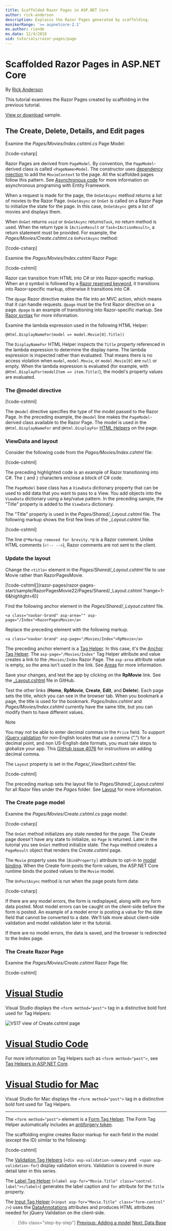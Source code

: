 ```yaml
---
title: Scaffolded Razor Pages in ASP.NET Core
author: rick-anderson
description: Explains the Razor Pages generated by scaffolding.
monikerRange: '>= aspnetcore-2.1'
ms.author: riande
ms.date: 12/4/2018
uid: tutorials/razor-pages/page
---
```


# Scaffolded Razor Pages in ASP.NET Core

By [Rick Anderson](https://twitter.com/RickAndMSFT)

This tutorial examines the Razor Pages created by scaffolding in the previous tutorial.

[View or download](https://github.com/aspnet/Docs/tree/master/aspnetcore/tutorials/razor-pages/razor-pages-start/sample/RazorPagesMovie22) sample.

## The Create, Delete, Details, and Edit pages

Examine the *Pages/Movies/Index.cshtml.cs* Page Model:

[!code-csharp[](razor-pages-start/snapshot_sample/RazorPagesMovie/Pages/Movies/Index.cshtml.cs)]

Razor Pages are derived from `PageModel`. By convention, the `PageModel`-derived class is called `<PageName>Model`. The constructor uses [dependency injection](xref:fundamentals/dependency-injection) to add the `MovieContext` to the page. All the scaffolded pages follow this pattern. See [Asynchronous code](xref:data/ef-rp/intro#asynchronous-code) for more information on asynchronous programing with Entity Framework.

When a request is made for the page, the `OnGetAsync` method returns a list of movies to the Razor Page. `OnGetAsync` or `OnGet` is called on a Razor Page to initialize the state for the page. In this case, `OnGetAsync` gets a list of movies and displays them.

When `OnGet` returns `void` or `OnGetAsync` returns`Task`, no return method is used. When the return type is `IActionResult` or `Task<IActionResult>`, a return statement must be provided. For example, the *Pages/Movies/Create.cshtml.cs* `OnPostAsync` method:

[!code-csharp[](razor-pages-start/sample/RazorPagesMovie22/Pages/Movies/Create.cshtml.cs?name=snippet)]

<a name="index"></a>
Examine the *Pages/Movies/Index.cshtml* Razor Page:

[!code-cshtml[](razor-pages-start/snapshot_sample/RazorPagesMovie/Pages/Movies/Index.cshtml)]

Razor can transition from HTML into C# or into Razor-specific markup. When an `@` symbol is followed by a [Razor reserved keyword](xref:mvc/views/razor#razor-reserved-keywords), it transitions into Razor-specific markup, otherwise it transitions into C#.

The `@page` Razor directive makes the file into an MVC action, which means that it can handle requests. `@page` must be the first Razor directive on a page. `@page` is an example of transitioning into Razor-specific markup. See [Razor syntax](xref:mvc/views/razor#razor-syntax) for more information.

Examine the lambda expression used in the following HTML Helper:

```cshtml
@Html.DisplayNameFor(model => model.Movie[0].Title))
```

The `DisplayNameFor` HTML Helper inspects the `Title` property referenced in the lambda expression to determine the display name. The lambda expression is inspected rather than evaluated. That means there is no access violation when `model`, `model.Movie`, or `model.Movie[0]` are `null` or empty. When the lambda expression is evaluated (for example, with `@Html.DisplayFor(modelItem => item.Title)`), the model's property values are evaluated.

<a name="md"></a>
### The @model directive

[!code-cshtml[](razor-pages-start/snapshot_sample/RazorPagesMovie/Pages/Movies/Index.cshtml?range=1-2&highlight=2)]

The `@model` directive specifies the type of the model passed to the Razor Page. In the preceding example, the `@model` line makes the `PageModel`-derived class available to the Razor Page. The model is used in the `@Html.DisplayNameFor` and `@Html.DisplayFor` [HTML Helpers](/aspnet/mvc/overview/older-versions-1/views/creating-custom-html-helpers-cs#understanding-html-helpers) on the page.

<a name="vd"></a>
### ViewData and layout

Consider the following code from the *Pages/Movies/Index.cshtml* file:

[!code-cshtml[](razor-pages-start/snapshot_sample/RazorPagesMovie/Pages/Movies/Index.cshtml?range=1-6&highlight=4-999)]

The preceding highlighted code is an example of Razor transitioning into C#. The `{` and `}` characters enclose a block of C# code.

The `PageModel` base class has a `ViewData` dictionary property that can be used to add data that you want to pass to a View. You add objects into the `ViewData` dictionary using a key/value pattern. In the preceding sample, the "Title" property is added to the `ViewData` dictionary. 

The "Title" property is used in the *Pages/Shared/_Layout.cshtml* file. The following markup shows the first few lines of the *_Layout.cshtml* file.

[!code-cshtml[](razor-pages-start/snapshot_sample/RazorPagesMovie/Pages/NU/_Layout.cshtml?highlight=6-999)]

The line `@*Markup removed for brevity.*@` is a Razor comment. Unlike HTML comments (`<!-- -->`), Razor comments are not sent to the client.

### Update the layout

Change the `<title>` element in the *Pages/Shared/_Layout.cshtml* file to use Movie rather than RazorPagesMovie.

[!code-cshtml[](razor-pages/razor-pages-start/sample/RazorPagesMovie22/Pages/Shared/_Layout.cshtml
?range=1-6&highlight=6)]

<!-- I don't think we need a snapshot copy of layout

[!code-cshtml[](razor-pages-start/snapshot_sample/RazorPagesMovie/Pages/NU/_Layout.cshtml
?range=1-6&highlight=6)]
-->

Find the following anchor element in the *Pages/Shared/_Layout.cshtml* file.

```cshtml
<a class="navbar-brand" asp-area="" asp-page="/Index">RazorPagesMovie</a>
```

Replace the preceding element with the following markup.

```cshtml
<a class="navbar-brand" asp-page="/Movies/Index">RpMovie</a>
```

The preceding anchor element is a [Tag Helper](xref:mvc/views/tag-helpers/intro). In this case, it's the [Anchor Tag Helper](xref:mvc/views/tag-helpers/builtin-th/anchor-tag-helper). The `asp-page="/Movies/Index"` Tag Helper attribute and value creates a link to the `/Movies/Index` Razor Page. The `asp-area` attribute value is empty, so the area isn't used in the link. See [Areas](xref:mvc/controllers/areas) for more information.

Save your changes, and test the app by clicking on the **RpMovie** link. See the [_Layout.cshtml](https://github.com/aspnet/Docs/blob/master/aspnetcore/tutorials/razor-pages/razor-pages-start/sample/RazorPagesMovie22/Pages/Shared/_Layout.cshtml) file in GitHub.

Test the other links (**Home**, **RpMovie**, **Create**, **Edit**, and **Delete**). Each page sets the title, which you can see in the browser tab. When you bookmark a page, the title is used for the bookmark. *Pages/Index.cshtml* and *Pages/Movies/Index.cshtml* currently have the same title, but you can modify them to have different values.

> [!NOTE]
> You may not be able to enter decimal commas in the `Price` field. To support [jQuery validation](https://jqueryvalidation.org/) for non-English locales that use a comma (",") for a decimal point, and non US-English date formats, you must take steps to globalize your app. This [GitHub issue 4076](https://github.com/aspnet/Docs/issues/4076#issuecomment-326590420) for instructions on adding decimal comma.

The `Layout` property is set in the *Pages/_ViewStart.cshtml* file:

[!code-cshtml[](razor-pages-start/sample/RazorPagesMovie22/Pages/_ViewStart.cshtml)]

The preceding markup sets the layout file to *Pages/Shared/_Layout.cshtml* for all Razor files under the *Pages* folder. See [Layout](xref:razor-pages/index#layout) for more information.

### The Create page model

Examine the *Pages/Movies/Create.cshtml.cs* page model:

[!code-csharp[](razor-pages-start/snapshot_sample/RazorPagesMovie/Pages/Movies/Create.cshtml.cs?name=snippetALL)]

The `OnGet` method initializes any state needed for the page. The Create page doesn't have any state to initialize, so `Page` is returned. Later in the tutorial you see `OnGet` method initialize state. The `Page` method creates a `PageResult` object that renders the *Create.cshtml* page.

The `Movie` property uses the `[BindProperty]` attribute to opt-in to [model binding](xref:mvc/models/model-binding). When the Create form posts the form values, the ASP.NET Core runtime binds the posted values to the `Movie` model.

The `OnPostAsync` method is run when the page posts form data:

[!code-csharp[](razor-pages-start/snapshot_sample/RazorPagesMovie/Pages/Movies/Create.cshtml.cs?name=snippetPost)]

If there are any model errors, the form is redisplayed, along with any form data posted. Most model errors can be caught on the client-side before the form is posted. An example of a model error is posting a value for the date field that cannot be converted to a date. We'll talk more about client-side validation and model validation later in the tutorial.

If there are no model errors, the data is saved, and the browser is redirected to the Index page.

### The Create Razor Page

Examine the *Pages/Movies/Create.cshtml* Razor Page file:

[!code-cshtml[](razor-pages-start/snapshot_sample/RazorPagesMovie/Pages/Movies/Create.cshtml)]

<!-- VS -------------------------->
# [Visual Studio](#tab/visual-studio)

Visual Studio displays the `<form method="post">` tag in a distinctive bold font used for Tag Helpers:

![VS17 view of Create.cshtml page](page/_static/th.png)
<!-- Code -------------------------->
# [Visual Studio Code](#tab/visual-studio-code)

For more information on Tag Helpers such as `<form method="post">`, see [Tag Helpers in ASP.NET Core](xref:mvc/views/tag-helpers/intro).

<!-- Mac -------------------------->
# [Visual Studio for Mac](#tab/visual-studio-mac)

Visual Studio for Mac displays the `<form method="post">` tag in a distinctive bold font used for Tag Helpers.

---  
<!-- End of VS tabs -->

The `<form method="post">` element is a [Form Tag Helper](xref:mvc/views/working-with-forms#the-form-tag-helper). The Form Tag Helper automatically includes an [antiforgery token](xref:security/anti-request-forgery).

The scaffolding engine creates Razor markup for each field in the model (except the ID) similar to the following:

[!code-cshtml[](~/tutorials/razor-pages/razor-pages-start/snapshot_sample/RazorPagesMovie/Pages/Movies/Create.cshtml?range=15-20)]

The [Validation Tag Helpers](xref:mvc/views/working-with-forms#the-validation-tag-helpers) (`<div asp-validation-summary` and ` <span asp-validation-for`) display validation errors. Validation is covered in more detail later in this series.

The [Label Tag Helper](xref:mvc/views/working-with-forms#the-label-tag-helper) (`<label asp-for="Movie.Title" class="control-label"></label>`) generates the label caption and `for` attribute for the `Title` property.

The [Input Tag Helper](xref:mvc/views/working-with-forms) (`<input asp-for="Movie.Title" class="form-control" />`) uses the [DataAnnotations](/aspnet/mvc/overview/older-versions/mvc-music-store/mvc-music-store-part-6) attributes and produces HTML attributes needed for jQuery Validation on the client-side.

> [!div class="step-by-step"]
> [Previous: Adding a model](xref:tutorials/razor-pages/model)
> [Next: Data Base](xref:tutorials/razor-pages/sql)
